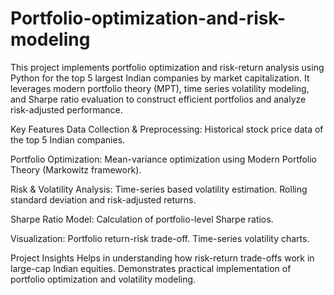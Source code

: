 # Portfolio-optimization-and-risk-modeling
This project implements portfolio optimization and risk-return analysis using Python for the top 5 largest Indian companies by market capitalization. It leverages modern portfolio theory (MPT), time series volatility modeling, and Sharpe ratio evaluation to construct efficient portfolios and analyze risk-adjusted performance.

Key Features
Data Collection & Preprocessing: Historical stock price data of the top 5 Indian companies.

Portfolio Optimization:
Mean-variance optimization using Modern Portfolio Theory (Markowitz framework).

Risk & Volatility Analysis:
Time-series based volatility estimation.
Rolling standard deviation and risk-adjusted returns.

Sharpe Ratio Model:
Calculation of portfolio-level Sharpe ratios.

Visualization:
Portfolio return-risk trade-off.
Time-series volatility charts.

Project Insights
Helps in understanding how risk-return trade-offs work in large-cap Indian equities.
Demonstrates practical implementation of portfolio optimization and volatility modeling.
